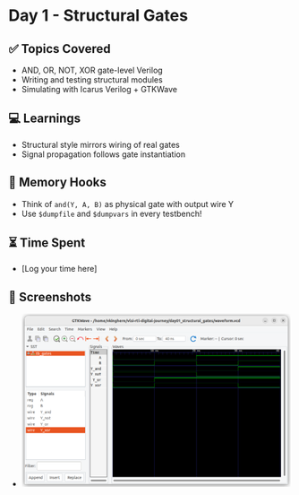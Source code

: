 # Day 1 - Structural Gates

## ✅ Topics Covered
- AND, OR, NOT, XOR gate-level Verilog
- Writing and testing structural modules
- Simulating with Icarus Verilog + GTKWave

## 💻 Learnings
- Structural style mirrors wiring of real gates
- Signal propagation follows gate instantiation

## 🧠 Memory Hooks
- Think of `and(Y, A, B)` as physical gate with output wire Y
- Use `$dumpfile` and `$dumpvars` in every testbench!

## ⏳ Time Spent
- [Log your time here]

## 📸 Screenshots
- ![day 01 waveform](waveform_day01.png)

